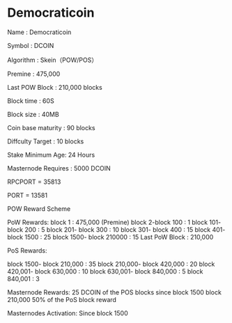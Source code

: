 # Democraticoin
Name : Democraticoin

Symbol : DCOIN

Algorithm : Skein（POW/POS）

Premine : 475,000

Last POW Block : 210,000 blocks

Block time : 60S

Block size : 40MB

Coin base maturity :  90 blocks

Diffculty Target : 10 blocks

Stake Minimum Age: 24 Hours

Masternode Requires : 5000 DCOIN

RPCPORT = 35813

PORT = 13581

POW Reward Scheme

PoW Rewards:
block 1 : 475,000 (Premine)
block 2-block 100 : 1
block 101- block 200 : 5
block 201- block 300 : 10
block 301- block 400 : 15
block 401- block 1500 : 25
block 1500- block 210000 : 15
Last PoW Block : 210,000

PoS Rewards:

block 1500- block 210,000 : 35
block 210,000- block 420,000 : 20
block 420,001- block 630,000 : 10
block 630,001- block 840,000 : 5
block 840,001 : 3

Masternode Rewards: 
25 DCOIN of the POS blocks since block 1500
block 210,000 50% of the PoS block reward


Masternodes Activation: Since block 1500
